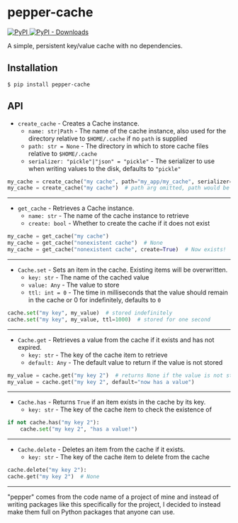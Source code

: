 # pepper-cache

[![PyPI](https://img.shields.io/pypi/v/pepper-cache?color=0073b7&label=version&logo=python&logoColor=white&style=flat-square) ![PyPI - Downloads](https://img.shields.io/pypi/dd/pepper-cache?color=0073b7&logo=python&logoColor=white&style=flat-square)](https://pypi.org/project/pepper-cache/)

A simple, persistent key/value cache with no dependencies.

## Installation

```shell
$ pip install pepper-cache
```

## API

- `create_cache` - Creates a Cache instance.
  - `name: str|Path` - The name of the cache instance, also used for the directory relative to `$HOME/.cache` if no `path` is supplied
  - `path: str = None` - The directory in which to store cache files relative to `$HOME/.cache`
  - `serializer: "pickle"|"json" = "pickle"` - The serializer to use when writing values to the disk, defaults to `"pickle"`
```python
my_cache = create_cache("my cache", path="my_app/my_cache", serializer="json")
my_cache = create_cache("my cache")  # path arg omitted, path would be $HOME/.cache/my_cache
```

---

- `get_cache` - Retrieves a Cache instance.
  - `name: str` - The name of the cache instance to retrieve
  - `create: bool` - Whether to create the cache if it does not exist
```python
my_cache = get_cache("my cache")
my_cache = get_cache("nonexistent cache")  # None
my_cache = get_cache("nonexistent cache", create=True)  # Now exists!
```

---

- `Cache.set` - Sets an item in the cache. Existing items will be overwritten.
  - `key: str` - The name of the cached value
  - `value: Any` - The value to store
  - `ttl: int = 0` - The time in milliseconds that the value should remain in the cache or 0  for indefinitely, defaults to `0`
```python
cache.set("my key", my_value)  # stored indefinitely
cache.set("my key", my_value, ttl=1000)  # stored for one second
```

---

- `Cache.get` - Retrieves a value from the cache if it exists and has not expired.
  - `key: str` - The key of the cache item to retrieve
  - `default: Any` - The default value to return if the value is not stored
```python
my_value = cache.get("my key 2")  # returns None if the value is not stored or has expired. Consider checking if the item exists below
my_value = cache.get("my key 2", default="now has a value")
```

---

- `Cache.has` - Returns `True` if an item exists in the cache by its key.
  - `key: str` - The key of the cache item to check the existence of
```python
if not cache.has("my key 2"):
    cache.set("my key 2", "has a value!")
```

---

- `Cache.delete` - Deletes an item from the cache if it exists.
  - `key: str` - The key of the cache item to delete from the cache
```python
cache.delete("my key 2"):
cache.get("my key 2")  # None
```

---

"pepper" comes from the code name of a project of mine and instead of writing packages like this specifically for the project, I decided to instead make them full on Python packages that anyone can use.
